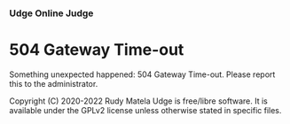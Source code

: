 ### Udge Online Judge

# 504 Gateway Time-out

Something unexpected happened: 504 Gateway Time-out.
Please report this to the administrator.


Copyright (C) 2020-2022  Rudy Matela
Udge is free/libre software.
It is available under the GPLv2 license
unless otherwise stated in specific files.
